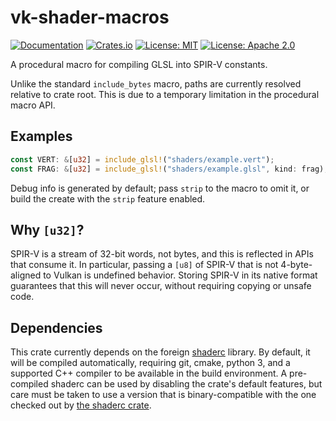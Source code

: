 # vk-shader-macros

[![Documentation](https://docs.rs/vk-shader-macros/badge.svg)](https://docs.rs/vk-shader-macros/)
[![Crates.io](https://img.shields.io/crates/v/vk-shader-macros.svg)](https://crates.io/crates/vk-shader-macros)
[![License: MIT](https://img.shields.io/badge/License-MIT-blue.svg)](LICENSE-MIT)
[![License: Apache 2.0](https://img.shields.io/badge/License-Apache%202.0-blue.svg)](LICENSE-APACHE)

A procedural macro for compiling GLSL into SPIR-V constants.

Unlike the standard `include_bytes` macro, paths are currently
resolved relative to crate root. This is due to a temporary limitation
in the procedural macro API.

## Examples

```rust
const VERT: &[u32] = include_glsl!("shaders/example.vert");
const FRAG: &[u32] = include_glsl!("shaders/example.glsl", kind: frag);
```

Debug info is generated by default; pass `strip` to the macro to omit
it, or build the create with the `strip` feature enabled.

## Why `[u32]`?

SPIR-V is a stream of 32-bit words, not bytes, and this is reflected
in APIs that consume it. In particular, passing a `[u8]` of SPIR-V
that is not 4-byte-aligned to Vulkan is undefined behavior. Storing
SPIR-V in its native format guarantees that this will never occur,
without requiring copying or unsafe code.

## Dependencies

This crate currently depends on the foreign
[shaderc](https://github.com/google/shaderc/) library. By default, it
will be compiled automatically, requiring git, cmake, python 3, and a
supported C++ compiler to be available in the build environment. A
pre-compiled shaderc can be used by disabling the crate's default
features, but care must be taken to use a version that is
binary-compatible with the one checked out by [the shaderc
crate](https://github.com/google/shaderc-rs).
